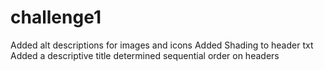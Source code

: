 # challenge1

Added alt descriptions for images and icons
Added Shading to header txt
Added a descriptive title
determined sequential order on headers
